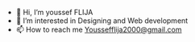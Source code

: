 - 👋 Hi, I’m youssef FLIJA
- 👀 I’m interested in Designing and Web development
- 📫 How to reach me Youssefflija2000@gmail.com
<!--- - 🌱 I’m currently learning ...
- 💞️ I’m looking to collaborate on ...
--->


<!---
Flija0/Flija0 is a ✨ special ✨ repository because its `README.md` (this file) appears on your GitHub profile.
You can click the Preview link to take a look at your changes.
--->
